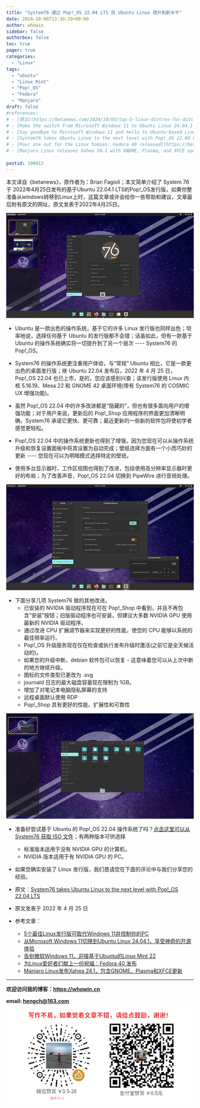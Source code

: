 ```yaml
---
title: "System76 通过 Pop!_OS 22.04 LTS 将 Ubuntu Linux 提升到新水平"
date: 2024-10-06T13:30:29+08:00
author: whowin
sidebar: false
authorbox: false
toc: true
pager: true
categories:
  - "Linux"
tags:
  - "ubuntu"
  - "Linux Mint"
  - "Pop!_OS"
  - "Fedora"
  - "Manjaro"
draft: false
#references: 
# - [原文](https://betanews.com/2024/10/05/top-5-linux-distros-for-ditching-windows-11/)
# - [Make the switch from Microsoft Windows 11 to Ubuntu Linux 24.04.1 for a magical open-source experience](https://betanews.com/2024/08/29/switch-from-windows-11-to-ubuntu-24-04-1/)
# - [Say goodbye to Microsoft Windows 11 and hello to Ubuntu-based Linux Mint 22](https://betanews.com/2024/07/25/linux-mint-22-offers-compelling-reasons-to-switch-from-windows-11/)
# - [System76 takes Ubuntu Linux to the next level with Pop!_OS 22.04 LTS](https://betanews.com/2022/04/25/system76-pop_os-2204-ubuntu-linux/)
# - [Pour one out for the Linux homies: Fedora 40 released](https://betanews.com/2024/04/23/fedora-linux-40/)
# - [Manjaro Linux releases Xahea 24.1 with GNOME, Plasma, and XFCE updates](https://betanews.com/2024/10/02/manjaro-linux-releases-xahea-24-1-with-gnome-plasma-and-xfce-updates/)

postid: 100013
---
```



本文译自《betanews》，原作者为：Brian Fagioli；本文简单介绍了 System 76 于 2022年4月25日发布的基于Ubuntu 22.04.1 LTS的Pop!_OS发行版，如果你整准备从windows转移到Linux上时，这篇文章或许会给你一些帮助和建议，文章最后附有原文的网址，原文发表于2022年4月25日。
<!--more-->

![Pop!_OS_1][img01]

* Ubuntu 是一款出色的操作系统，基于它的许多 Linux 发行版也同样出色；坦率地说，选择任何基于 Ubuntu 的发行版都不会错；话虽如此，但有一款基于 Ubuntu 的操作系统确实将一切提升到了另一个层次 ---- System76 的 Pop!_OS。

* System76 的操作系统更注重用户体验，与“常规” Ubuntu 相比，它是一款更出色的桌面发行版；继 Ubuntu 22.04 发布后，2022 年 4 月 25 日，Pop!_OS 22.04 也已上市，是的，您应该感到兴奋；该发行版使用 Linux 内核 5.16.19、Mesa 22 和 GNOME 42 桌面环境(带有 System76 的 COSMIC UX 增强功能)。

* 虽然 Pop!_OS 22.04 中的许多改进都是“隐藏的”，但也有很多面向用户的增强功能；对于用户来说，更新后的 Pop!_Shop 应用程序的界面更加清晰明确，System76 承诺它更快、更可靠；最近更新的一些新的软件包将使初学者感觉更轻松。

* Pop!_OS 22.04 中的操作系统更新也得到了增强，因为您现在可以从操作系统升级和恢复设置面板中将其设置为自动完成；壁纸选择方面有一个小而巧妙的更新 ---- 您现在可以为明暗模式选择特定的壁纸。

* 使用多台显示器时，工作区视图也得到了改进，包括使用高分辨率显示器时更好的布局；为了改善声音，Pop!_OS 22.04 切换到 PipeWire 进行音频处理。

![Pop!_OS_2][img02]

* 下面分享几项 System76 做的其他改进。
    - 已安装的 NVIDIA 驱动程序现在可在 Pop!_Shop 中看到，并且不再包含“安装”按钮；旧版驱动程序也可安装，但建议大多数 NVIDIA GPU 使用最新的 NVIDIA 驱动程序。
    - 通过改进 CPU 扩展调节器来实现更好的性能，使您的 CPU 能够以系统的最佳频率运行。
    - Pop!_OS 升级服务现在仅在检查或执行发布升级时激活(之前它是全天候活动的)。
    - 如果您的升级中断，debian 软件包可以恢复 - 这意味着您可以从上次中断的地方继续升级。
    - 图标的文件类型已更改为 .svg
    - journald 日志的最大磁盘容量现在限制为 1GB。
    - 增加了对笔记本电脑隐私屏幕的支持
    - 远程桌面默认使用 RDP
    - Pop!_Shop 具有更好的性能、扩展性和可靠性

![Pop!_OS_3][img03]

* 准备好尝试基于 Ubuntu 的 Pop!_OS 22.04 操作系统了吗？[点击这里可以从 System76 获取 ISO 文件][system76]；有两种版本可供选择
    - 标准版本适用于没有 NVIDIA GPU 的计算机，
    - NVIDIA 版本适用于有 NVIDIA GPU 的 PC。

* 如果您确实安装了 Linux 发行版，我们恳请您在下面的评论中与我们分享您的经验。 

* 原文：[System76 takes Ubuntu Linux to the next level with Pop!_OS 22.04 LTS][article01]
* 原文发表于 2022 年 4 月 25 日

* 参考文章：
    - [5个最佳Linux发行版可取代Windows 11并控制你的PC][ref01]
    - [从Microsoft Windows 11切换到Ubuntu Linux 24.04.1，享受神奇的开源体验][ref02]
    - [告别微软Windows 11，迎接基于Ubuntu的Linux Mint 22][ref03]
    <!-- - [System76 通过 Pop!_OS 22.04 LTS 将 Ubuntu Linux 提升到新水平][ref04] -->
    - [为Linux爱好者们献上一份祝福：Fedora 40 发布][ref05]
    - [Manjaro Linux发布Xahea 24.1，包含GNOME、Plasma和XFCE更新][ref06]



-------------
**欢迎访问我的博客：https://whowin.cn**

**email: hengch@163.com**

![donation][img_sponsor_qrcode]

[img_sponsor_qrcode]:/images/qrcode/sponsor-qrcode.png

[system76]:https://pop.system76.com/

[article01]:https://betanews.com/2022/04/25/system76-pop_os-2204-ubuntu-linux/

[ref01]:/post/blog/linx/0005-top-5-linux-distros-for-ditching-windows-11/
[ref02]:/post/blog/linx/0006-switch-from-windows-11-to-ubuntu-24-04-1/
[ref03]:/post/blog/linx/0011-linux-mint-22-offers-compelling-reasons-to-switch-from-windows-11/
[ref04]:/post/blog/linx/0013-system76-pop_os-2204-ubuntu-linux/
[ref05]:/post/blog/linx/0014-fedora-linux-40/
[ref06]:/post/blog/linx/0015-manjaro-linux-releases-xahea-24-1-with-gnome-plasma-and-xfce-updates/

<!--CSDN
[ref01]:https://blog.csdn.net/whowin/article/details/142851436
[ref02]:https://blog.csdn.net/whowin/article/details/142850897
[ref03]:https://blog.csdn.net/whowin/article/details/142851017
[ref04]:https://blog.csdn.net/whowin/article/details/142851122
[ref05]:https://blog.csdn.net/whowin/article/details/142851244
[ref06]:https://blog.csdn.net/whowin/article/details/142851329
-->

[img01]:/images/100013/popos-1.png
[img02]:/images/100013/popos-2.png
[img03]:/images/100013/popos-3.png

<!--CSDN
[img01]:https://i-blog.csdnimg.cn/direct/681656314eba4742b87661e8733ccfb1.png#pic_center
[img02]:https://i-blog.csdnimg.cn/direct/331728c3399e4f7b802f89400743be99.png#pic_center
[img03]:https://i-blog.csdnimg.cn/direct/dca010f8c57c4988844462586ea47735.png#pic_center
-->
